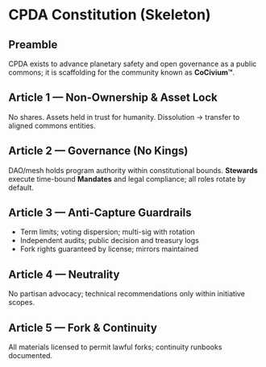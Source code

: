 # CPDA Constitution (Skeleton)

## Preamble
CPDA exists to advance planetary safety and open governance as a public commons; it is scaffolding for the community known as **CoCivium™**.

## Article 1 — Non-Ownership & Asset Lock
No shares. Assets held in trust for humanity. Dissolution -> transfer to aligned commons entities.

## Article 2 — Governance (No Kings)
DAO/mesh holds program authority within constitutional bounds. **Stewards** execute time-bound **Mandates** and legal compliance; all roles rotate by default.

## Article 3 — Anti-Capture Guardrails
- Term limits; voting dispersion; multi-sig with rotation
- Independent audits; public decision and treasury logs
- Fork rights guaranteed by license; mirrors maintained

## Article 4 — Neutrality
No partisan advocacy; technical recommendations only within initiative scopes.

## Article 5 — Fork & Continuity
All materials licensed to permit lawful forks; continuity runbooks documented.
